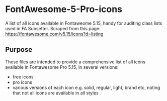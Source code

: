 # FontAwesome-5-Pro-icons
A list of all icons available in Fontaweome 5.15, handy for auditing class lists used in FA Subsetter. Scraped from this page: https://fontawesome.com/v5.15/icons?d=listing

## Purpose

These files are intended to provide a comprehensive list of all icons available in Fontawesome Pro 5.15, in several versions:

 - free icons
 - pro icons
 - various versions of each icon e.g. solid, regular, light, brand etc, noting that not all icons are available in all styles
 
